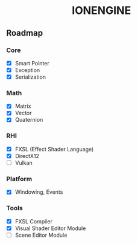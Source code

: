# <p align="center"> IONENGINE </p>

## Roadmap

### Core

- [x] Smart Pointer
- [x] Exception
- [x] Serialization

### Math

- [x] Matrix
- [x] Vector
- [x] Quaternion

### RHI

- [x] FXSL (Effect Shader Language)
- [x] DirectX12
- [ ] Vulkan

### Platform

- [x] Windowing, Events

### Tools

- [x] FXSL Compiler
- [x] Visual Shader Editor Module
- [ ] Scene Editor Module